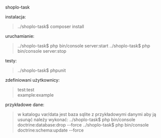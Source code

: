 shoplo-task  

instalacja:  

> ../shoplo-task$ composer install  

uruchamianie:
> ../shoplo-task$ php bin/console server:start
> ../shoplo-task$ php bin/console server:stop

testy:
> ../shoplo-task$ phpunit

zdefiniowani użytkownicy:  
> test:test  
> example:example  

przykładowe dane:
> w katalogu var/data jest baza sqlite z przykładowymi danymi
> aby ją usunąć należy wykonać:
> ../shoplo-task$ php bin/console doctrine:database:drop --force
> ../shoplo-task$ php bin/console doctrine:schema:update --force
